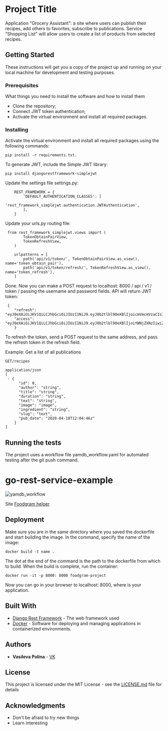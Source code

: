 # Project Title

Application "Grocery Assistant": a site where users can publish their recipes, add others to favorites, subscribe to publications. Service "Shopping List" will allow users to create a list of products from selected recipes.

## Getting Started

These instructions will get you a copy of the project up and running on your local machine for development and testing purposes. 

### Prerequisites

What things you need to install the software and how to install them

- Clone the repository;
- Connect JWT token authentication;
- Activate the virtual environment and install all required packages.

### Installing

Activate the virtual environment and install all required packages using the following commands:
```
pip install -r requirements.txt.
```
To generate JWT, include the Simple JWT library: 
```
pip install djangorestframework-simplejwt
``` 
Update the settings file settings.py:
```
    REST_FRAMEWORK = {
        'DEFAULT_AUTHENTICATION_CLASSES': [
            'rest_framework_simplejwt.authentication.JWTAuthentication',
        ],
    }
```
Update your urls.py routing file:
```
 from rest_framework_simplejwt.views import (
        TokenObtainPairView,
        TokenRefreshView,
    )
    
    urlpatterns = [
        path('api/v1/token/', TokenObtainPairView.as_view(), name='token_obtain_pair'),
        path('api/v1/token/refresh/', TokenRefreshView.as_view(), name='token_refresh'),
    ] 
```
Done.
Now you can make a POST request to localhost: 8000 / api / v1 / token / passing the username and password fields. API will return JWT token:
```
 {
    "refresh": "eyJ0eXAiOiJKV1QiLCJhbGciOiJIUzI1NiJ9.eyJ0b2tlbl90eXBlIjoicmVmcmVzaCIsImV4cCI6MTU4NzEyODUzNSwianRpIjoiNzRmMDhkOGEwODQ4NGEzYjgyZmM4MDRhMTQ3ZTEyZmIiLCJ1c2VyX2lkIjoxfQ.GW7Obcvy2TWgsEI5lqSx9BC1mxk0WnsywBHrXScs7bI",
    "access": "eyJ0eXAiOiJKV1QiLCJhbGciOiJIUzI1NiJ9.eyJ0b2tlbl90eXBlIjoiYWNjZXNzIiwiZXhwIjoxNTg3MDQyNDM1LCJqdGkiOiI5ZmNjMWE5YTM5NDQ0Y2Q4OWJlOGFlOGRlYWQxNDE0ZSIsInVzZXJfaWQiOjF9.ZkEdzDN5pNgYToDRJq1CKHjIglK1ir1fhnfcXkmziuk"
    } 
```
To refresh the token, send a POST request to the same address, and pass the refresh token in the refresh field.


Example: Get a list of all publications
```
GET/recipes
```
```
application/json
[
 - {
      "id": 0,
      "author": "string",
      "title": "string",
      "duration": "string",
      "text": "string",
      "image": "image",
      "ingredient": "string",
      "slug": "text",
      "pub_date": "2020-04-18T12:04:46z"
    }
]
```
## Running the tests

The project uses a workflow file yamdb_workflow.yaml for automated testing after the git push command.

# go-rest-service-example

![yamdb_workflow](https://github.com/Polinavas95/foodgram-project/workflows/foodgram/badge.svg)

Site
[Foodgram helper](http://84.252.129.196/recipes)

## Deployment

Make sure you are in the same directory where you saved the dockerfile and start building the image. In the command, specify the name of the image: 
```
docker build -t name .
```
The dot at the end of the command is the path to the dockerfile from which to build.
When the build is complete, run the container: 
```
docker run -it -p 8000: 8000 foodgram-project
```
Now you can go in your browser to localhost: 8000, where is your application.

## Built With

* [Django Rest Framework](https://www.django-rest-framework.org/) - The web framework used
* [Docker](https://www.docker.com/) - Software for deploying and managing applications in containerized environments.

## Authors

* **Vasileva Polina** - [VK](https://vk.com/id36439980)

## License

This project is licensed under the MIT License - see the [LICENSE.md](LICENSE.md) file for details

## Acknowledgments

* Don't be afraid to try new things
* Learn interesting